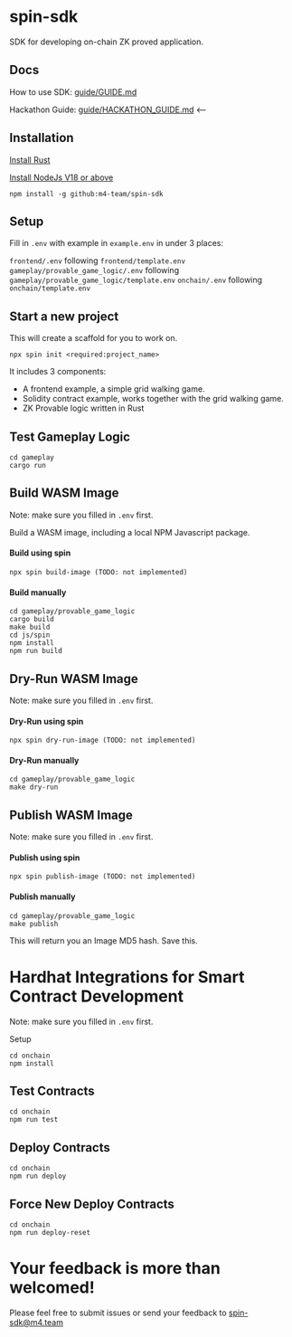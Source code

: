 # spin-sdk

SDK for developing on-chain ZK proved application.

## Docs

How to use SDK: [guide/GUIDE.md](./guide/GUIDE.md)

Hackathon Guide: [guide/HACKATHON_GUIDE.md](./guide/HACKATHON_GUIDE.md) <--

## Installation

[Install Rust](https://www.rust-lang.org/tools/install)

[Install NodeJs V18 or above](https://nodejs.org/en/download/package-manager/current)

`npm install -g github:m4-team/spin-sdk`

## Setup

Fill in `.env` with example in `example.env` in under 3 places:

`frontend/.env` following `frontend/template.env`
`gameplay/provable_game_logic/.env` following `gameplay/provable_game_logic/template.env`
`onchain/.env` following `onchain/template.env`

## Start a new project

This will create a scaffold for you to work on.

`npx spin init <required:project_name>`

It includes 3 components:

-   A frontend example, a simple grid walking game.
-   Solidity contract example, works together with the grid walking game.
-   ZK Provable logic written in Rust

## Test Gameplay Logic

```
cd gameplay
cargo run
```

## Build WASM Image

Note: make sure you filled in `.env` first.

Build a WASM image, including a local NPM Javascript package.

#### Build using spin

```shell
npx spin build-image (TODO: not implemented)
```

#### Build manually

```shell
cd gameplay/provable_game_logic
cargo build
make build
cd js/spin
npm install
npm run build
```

## Dry-Run WASM Image

Note: make sure you filled in `.env` first.

#### Dry-Run using spin

```shell
npx spin dry-run-image (TODO: not implemented)
```

#### Dry-Run manually

```shell
cd gameplay/provable_game_logic
make dry-run
```

## Publish WASM Image

Note: make sure you filled in `.env` first.

#### Publish using spin

```shell
npx spin publish-image (TODO: not implemented)
```

#### Publish manually

```shell
cd gameplay/provable_game_logic
make publish
```

This will return you an Image MD5 hash. Save this.

# Hardhat Integrations for Smart Contract Development

Note: make sure you filled in `.env` first.

Setup

```shell
cd onchain
npm install
```

## Test Contracts

```shell
cd onchain
npm run test
```

## Deploy Contracts

```shell
cd onchain
npm run deploy
```

## Force New Deploy Contracts

```shell
cd onchain
npm run deploy-reset
```

# **Your feedback is more than welcomed!**

Please feel free to submit issues or send your feedback to spin-sdk@m4.team
